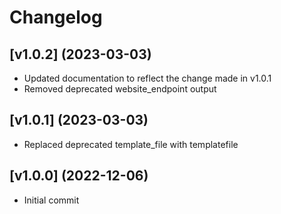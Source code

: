 # Changelog

## [v1.0.2] (2023-03-03)

- Updated documentation to reflect the change made in v1.0.1
- Removed deprecated website_endpoint output

## [v1.0.1] (2023-03-03)

- Replaced deprecated template_file with templatefile

## [v1.0.0] (2022-12-06)

- Initial commit
